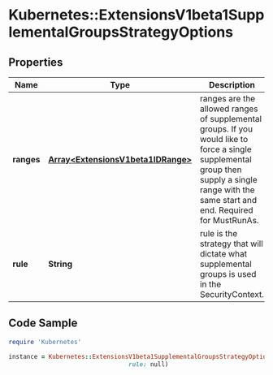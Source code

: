 # Kubernetes::ExtensionsV1beta1SupplementalGroupsStrategyOptions

## Properties

Name | Type | Description | Notes
------------ | ------------- | ------------- | -------------
**ranges** | [**Array&lt;ExtensionsV1beta1IDRange&gt;**](ExtensionsV1beta1IDRange.md) | ranges are the allowed ranges of supplemental groups.  If you would like to force a single supplemental group then supply a single range with the same start and end. Required for MustRunAs. | [optional] 
**rule** | **String** | rule is the strategy that will dictate what supplemental groups is used in the SecurityContext. | [optional] 

## Code Sample

```ruby
require 'Kubernetes'

instance = Kubernetes::ExtensionsV1beta1SupplementalGroupsStrategyOptions.new(ranges: null,
                                 rule: null)
```


